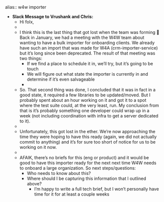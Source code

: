 alias:: w4w importer

- **Slack Message to Vrushank and Chris:**
	- Hi folx,
	-
	- I think this is the last thing that got lost when the team was forming :crossed_fingers:
	  Back in January, we had a meeting with the W4W team about wanting to have a bulk importer for onboarding clients. We already have such an import that was made for W4A (crm-importer-service) but it’s long since been deprecated. The result of that meeting was two things:
		- If we find a place to schedule it in, we’ll try, but it’s going to be touch
		- We will figure out what state the importer is currently in and determine if it’s even salvageable
		-
	- So. That second thing was done, I concluded that it was in fact in a good state, it required a few libraries to be updated/moved. But I probably spent about an hour working on it and got it to a spot where the test suite could, at the very least, run. My conclusion from that is it’s probably something one developer could wrap up in a week (not including coordination with infra to get a server dedicated to it).
	-
	- Unfortunately, this got lost in the ether. We’re now approaching the time they were hoping to have this ready (again, we did not actually commit to anything) and it’s for sure too short of notice for us to be working on it now.
	-
	- AFAIK, there’s no briefs for this (eng or product) and it would be good to have this importer ready for the next next time W4W needs to onboard a large organization. So next steps/questions:
		- Who needs to know about this?
		- Where should I be capturing this information that I outlined above?
			- I’m happy to write a full tech brief, but I won’t personally have time for it for at least a couple weeks